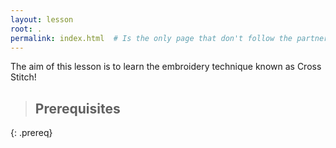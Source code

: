 ```yaml
---
layout: lesson
root: .
permalink: index.html  # Is the only page that don't follow the partner /:path/index.html
---
```


The aim of this lesson is to learn the embroidery technique known as Cross Stitch!

> ## Prerequisites
>
> 
{: .prereq}
